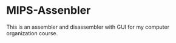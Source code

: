 # MIPS-Assenbler
This is an assembler and disassembler with  GUI for my computer organization course.
